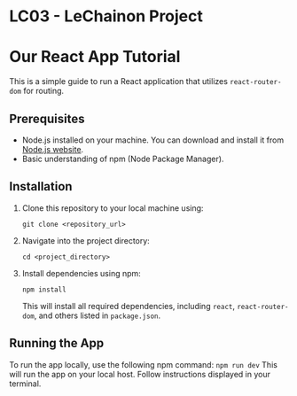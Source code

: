 # LC03 - LeChainon Project

# Our React App Tutorial

This is a simple guide to run a React application that utilizes `react-router-dom` for routing.

## Prerequisites

- Node.js installed on your machine. You can download and install it from [Node.js website](https://nodejs.org/).
- Basic understanding of npm (Node Package Manager).

## Installation

1. Clone this repository to your local machine using:
    ```
    git clone <repository_url>
    ```
2. Navigate into the project directory:
    ```
    cd <project_directory>
    ```
3. Install dependencies using npm:
    ```
    npm install
    ```
   This will install all required dependencies, including `react`, `react-router-dom`, and others listed in `package.json`.

## Running the App

To run the app locally, use the following npm command:
    ```
    npm run dev
    ```
   This will run the app on your local host. Follow instructions displayed in your terminal.



